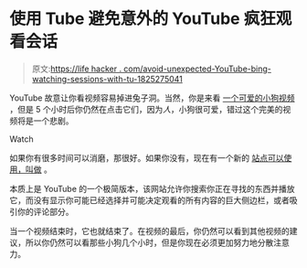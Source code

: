 # 使用 Tube 避免意外的 YouTube 疯狂观看会话

> 原文:[https://life hacker . com/avoid-unexpected-YouTube-bing-watching-sessions-with-tu-1825275041](https://lifehacker.com/avoid-unexpected-youtube-bing-watching-sessions-with-tu-1825275041)

YouTube 故意让你看视频容易掉进兔子洞。当然，你是来看 [一个可爱的小狗视频](https://www.youtube.com/watch?v=lCCWQ6ziAyc) ，但是 5 个小时后你仍然在点击它们，因为*人*，小狗很可爱，错过这个完美的视频将是一个悲剧。

Watch

如果你有很多时间可以消磨，那很好。如果你没有，现在有一个新的 [站点可以使用，叫做](https://tube.quinzel.tech/) 。

本质上是 YouTube 的一个极简版本，该网站允许你搜索你正在寻找的东西并播放它，而没有显示你可能已经选择并可能决定观看的所有内容的巨大侧边栏，或者吸引你的评论部分。

当一个视频结束时，它也就结束了。在视频的最后，你仍然可以看到其他视频的建议，所以你仍然可以看那些小狗几个小时，但是你现在必须更加努力地分散注意力。